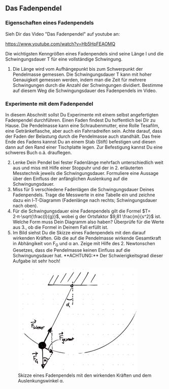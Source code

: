 ## Das Fadenpendel

### Eigenschaften eines Fadenpendels

Sieh Dir das Video "Das Fadenpendel" auf youtube an:

<a href="https://www.youtube.com/watch?v=Hb5HpFEAOMQ"> https://www.youtube.com/watch?v=Hb5HpFEAOMQ </a>

Die wichtigsten Kenngrößen eines Fadenpendels sind seine Länge l und die Schwingungsdauer T für eine vollständige Schwingung.

<ol start="1">
	<li>Die Länge wird vom Aufhängepunkt bis zum Schwerpunkt der Pendelmasse gemessen. Die Schwingungsdauer T kann mit hoher Genauigkeit gemessen werden, indem man die Zeit für mehrere Schwingungen durch die Anzahl der Schwingungen dividiert. Bestimme auf diesem Weg die Schwingungsdauer des Fadenpendels im Video.</li>
</ol>

### Experimente mit dem Fadenpendel

In diesem Abschnitt sollst Du Experimente mit einem selbst angefertigten Fadenpendel durchführen. Einen Faden findest Du hoffentlich bei Dir zu Hause. Die Pendelmasse kann eine Schraubenmutter, eine Rolle Tesafilm, eine Getränkeflasche, aber auch ein Fahrradreifen sein. Achte darauf, dass der Faden der Belastung durch die Pendelmasse auch standhält. Das freie Ende des Fadens kannst Du an einem Stab (Stift) befestigen und diesen dann auf den Rand einer Tischplatte legen. Zur Befestigung kannst Du eine schweres Buch o.ä. drauflegen.

<ol start="2">
	<li>Lenke Dein Pendel bei fester Fadenlänge mehrfach unterschiedlich weit aus und miss mit Hilfe einer Stoppuhr und der in 2. erläuterten Messtechnik jeweils die Schwingungsdauer. Formuliere eine Aussage über den Einfluss der anfänglichen Auslenkung auf die Schwingungsdauer.</li>
	<li>Miss für 5 verschiedene Fadenlägen die Schwingungsdauer Deines Fadenpendels. Trage die Messwerte in eine Tabelle ein und zeichne dazu ein l-T-Diagramm (Fadenlänge nach rechts; Schwingungsdauer nach oben).</li>
	<li>Für die Schwingungsdauer eine Fadenpendels gilt die Formel $T= 2⋅π⋅\sqrt{\frac{l}{g}}$, wobei g der Ortsfaktor $9,81 \frac{m}{s^2}$ ist. Welche Form muss Dein Diagramm also haben?
	Überprüfe für die Werte aus 3., ob die Formel in Deinem Fall erfüllt ist. </li>
	<li>Im Bild siehst Du die Skizze eines Fadenpendels mit den darauf wirkenden Kräften. Gib die auf die Pendelmasse wirkende Gesamtkraft in Abhängikeit von F<sub>G</sub> und α an. Zeige mit Hilfe des 2. Newtonschen Gesetzes, dass die Pendelmasse keinen Einfluss auf die Schwingungsdauer hat.
	**ACHTUNG:** Der Schwierigkeitsgrad dieser Aufgabe ist sehr hoch! </li>
</ol>

<figure>
	<img src="pendel-kraefte.jpg" class="center50" alt="">
	<figcaption>Skizze eines Fadenpendels mit den wirkenden Kräften und dem Auslenkungswinkel α.</figcaption>
</figure>

